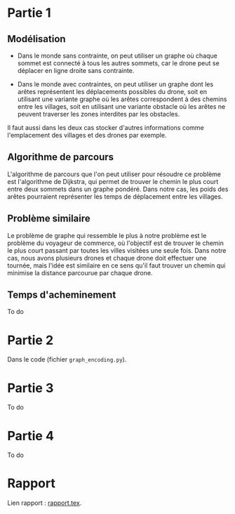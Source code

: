 # Partie 1

## Modélisation
- Dans le monde sans contrainte, on peut utiliser un graphe où chaque sommet est connecté à tous les autres sommets, car le drone peut se déplacer en ligne droite sans contrainte.

- Dans le monde avec contraintes, on peut utiliser un graphe dont les arêtes représentent les déplacements possibles du drone, soit en utilisant une variante graphe où les arêtes correspondent à des chemins entre les villages, soit en utilisant une variante obstacle où les arêtes ne peuvent traverser les zones interdites par les obstacles.

Il faut aussi dans les deux cas stocker d'autres informations comme l'emplacement des villages et des drones par exemple.

## Algorithme de parcours
L'algorithme de parcours que l'on peut utiliser pour résoudre ce problème est l'algorithme de Dijkstra, qui permet de trouver le chemin le plus court entre deux sommets dans un graphe pondéré. Dans notre cas, les poids des arêtes pourraient représenter les temps de déplacement entre les villages.

## Problème similaire
Le problème de graphe qui ressemble le plus à notre problème est le problème du voyageur de commerce, où l'objectif est de trouver le chemin le plus court passant par toutes les villes visitées une seule fois. Dans notre cas, nous avons plusieurs drones et chaque drone doit effectuer une tournée, mais l'idée est similaire en ce sens qu'il faut trouver un chemin qui minimise la distance parcourue par chaque drone.

## Temps d'acheminement

To do

# Partie 2

Dans le code (fichier `graph_encoding.py`).

# Partie 3

To do

# Partie 4

To do

# Rapport

Lien rapport : [rapport.tex](https://www.overleaf.com/2785759683mbxscjmzxbbp "Overleaf").